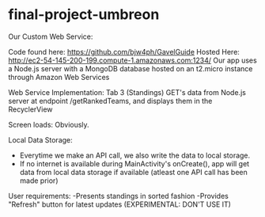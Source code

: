# final-project-umbreon

Our Custom Web Service:

Code found here: https://github.com/bjw4ph/GavelGuide
Hosted Here: http://ec2-54-145-200-199.compute-1.amazonaws.com:1234/ 
Our app uses a Node.js server with a MongoDB database hosted on an t2.micro instance through Amazon Web Services

Web Service Implementation: 
Tab 3 (Standings) GET's data from Node.js server at endpoint /getRankedTeams, and displays them in the RecyclerView

Screen loads:
Obviously.

Local Data Storage:
- Everytime we make an API call, we also write the data to local storage.
- If no internet is available during MainActivity's onCreate(), app will get data from local data storage if available (atleast one API call has been made prior)

User requirements:
-Presents standings in sorted fashion
-Provides "Refresh" button for latest updates (EXPERIMENTAL: DON'T USE IT)
